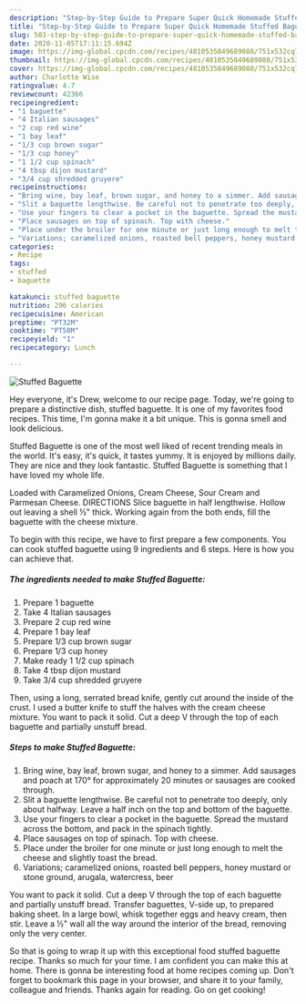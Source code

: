 ```yaml
---
description: "Step-by-Step Guide to Prepare Super Quick Homemade Stuffed Baguette"
title: "Step-by-Step Guide to Prepare Super Quick Homemade Stuffed Baguette"
slug: 503-step-by-step-guide-to-prepare-super-quick-homemade-stuffed-baguette
date: 2020-11-05T17:11:15.694Z
image: https://img-global.cpcdn.com/recipes/4810535849689088/751x532cq70/stuffed-baguette-recipe-main-photo.jpg
thumbnail: https://img-global.cpcdn.com/recipes/4810535849689088/751x532cq70/stuffed-baguette-recipe-main-photo.jpg
cover: https://img-global.cpcdn.com/recipes/4810535849689088/751x532cq70/stuffed-baguette-recipe-main-photo.jpg
author: Charlotte Wise
ratingvalue: 4.7
reviewcount: 42366
recipeingredient:
- "1 baguette"
- "4 Italian sausages"
- "2 cup red wine"
- "1 bay leaf"
- "1/3 cup brown sugar"
- "1/3 cup honey"
- "1 1/2 cup spinach"
- "4 tbsp dijon mustard"
- "3/4 cup shredded gruyere"
recipeinstructions:
- "Bring wine, bay leaf, brown sugar, and honey to a simmer. Add sausages and poach at 170° for approximately 20 minutes or sausages are cooked through."
- "Slit a baguette lengthwise. Be careful not to penetrate too deeply, only about halfway. Leave a half inch on the top and bottom of the baguette."
- "Use your fingers to clear a pocket in the baguette. Spread the mustard across the bottom, and pack in the spinach tightly."
- "Place sausages on top of spinach. Top with cheese."
- "Place under the broiler for one minute or just long enough to melt the cheese and slightly toast the bread."
- "Variations; caramelized onions, roasted bell peppers, honey mustard or stone ground, arugala, watercress,  beer"
categories:
- Recipe
tags:
- stuffed
- baguette

katakunci: stuffed baguette 
nutrition: 296 calories
recipecuisine: American
preptime: "PT32M"
cooktime: "PT58M"
recipeyield: "1"
recipecategory: Lunch

---
```



![Stuffed Baguette](https://img-global.cpcdn.com/recipes/4810535849689088/751x532cq70/stuffed-baguette-recipe-main-photo.jpg)

Hey everyone, it's Drew, welcome to our recipe page. Today, we're going to prepare a distinctive dish, stuffed baguette. It is one of my favorites food recipes. This time, I'm gonna make it a bit unique. This is gonna smell and look delicious.

Stuffed Baguette is one of the most well liked of recent trending meals in the world. It's easy, it's quick, it tastes yummy. It is enjoyed by millions daily. They are nice and they look fantastic. Stuffed Baguette is something that I have loved my whole life.

Loaded with Caramelized Onions, Cream Cheese, Sour Cream and Parmesan Cheese. DIRECTIONS Slice baguette in half lengthwise. Hollow out leaving a shell ½&#34; thick. Working again from the both ends, fill the baguette with the cheese mixture.


To begin with this recipe, we have to first prepare a few components. You can cook stuffed baguette using 9 ingredients and 6 steps. Here is how you can achieve that.

<!--inarticleads1-->

##### The ingredients needed to make Stuffed Baguette:

1. Prepare 1 baguette
1. Take 4 Italian sausages
1. Prepare 2 cup red wine
1. Prepare 1 bay leaf
1. Prepare 1/3 cup brown sugar
1. Prepare 1/3 cup honey
1. Make ready 1 1/2 cup spinach
1. Take 4 tbsp dijon mustard
1. Take 3/4 cup shredded gruyere


Then, using a long, serrated bread knife, gently cut around the inside of the crust. I used a butter knife to stuff the halves with the cream cheese mixture. You want to pack it solid. Cut a deep V through the top of each baguette and partially unstuff bread. 

<!--inarticleads2-->

##### Steps to make Stuffed Baguette:

1. Bring wine, bay leaf, brown sugar, and honey to a simmer. Add sausages and poach at 170° for approximately 20 minutes or sausages are cooked through.
1. Slit a baguette lengthwise. Be careful not to penetrate too deeply, only about halfway. Leave a half inch on the top and bottom of the baguette.
1. Use your fingers to clear a pocket in the baguette. Spread the mustard across the bottom, and pack in the spinach tightly.
1. Place sausages on top of spinach. Top with cheese.
1. Place under the broiler for one minute or just long enough to melt the cheese and slightly toast the bread.
1. Variations; caramelized onions, roasted bell peppers, honey mustard or stone ground, arugala, watercress,  beer


You want to pack it solid. Cut a deep V through the top of each baguette and partially unstuff bread. Transfer baguettes, V-side up, to prepared baking sheet. In a large bowl, whisk together eggs and heavy cream, then stir. Leave a ½&#34; wall all the way around the interior of the bread, removing only the very center. 

So that is going to wrap it up with this exceptional food stuffed baguette recipe. Thanks so much for your time. I am confident you can make this at home. There is gonna be interesting food at home recipes coming up. Don't forget to bookmark this page in your browser, and share it to your family, colleague and friends. Thanks again for reading. Go on get cooking!
